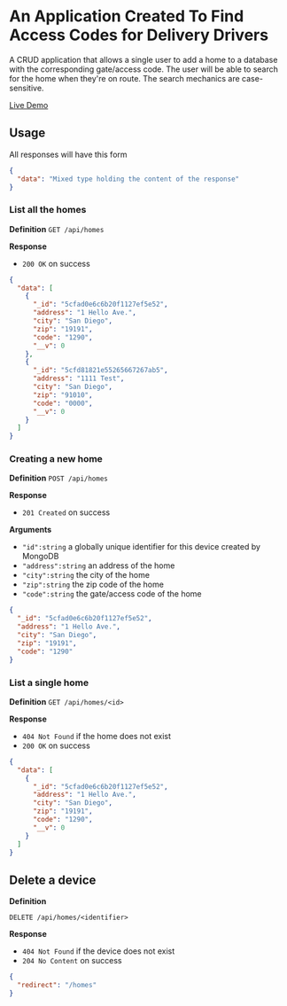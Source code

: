 # An Application Created To Find Access Codes for Delivery Drivers

A CRUD application that allows a single user to add a home to a database with the corresponding gate/access code. The user will be able to search for the home when they're on route. The search mechanics are case-sensitive.

[Live Demo](https://protected-oasis-33800.herokuapp.com/)

## Usage

All responses will have this form

```json
{
  "data": "Mixed type holding the content of the response"
}
```

### List all the homes

**Definition**
`GET /api/homes`

**Response**

- `200 OK` on success

```json
{
  "data": [
    {
      "_id": "5cfad0e6c6b20f1127ef5e52",
      "address": "1 Hello Ave.",
      "city": "San Diego",
      "zip": "19191",
      "code": "1290",
      "__v": 0
    },
    {
      "_id": "5cfd81821e55265667267ab5",
      "address": "1111 Test",
      "city": "San Diego",
      "zip": "91010",
      "code": "0000",
      "__v": 0
    }
  ]
}
```

### Creating a new home

**Definition**
`POST /api/homes`

**Response**

- `201 Created` on success

**Arguments**

- `"id":string` a globally unique identifier for this device created by MongoDB
- `"address":string` an address of the home
- `"city":string` the city of the home
- `"zip":string` the zip code of the home
- `"code":string` the gate/access code of the home

```json
{
  "_id": "5cfad0e6c6b20f1127ef5e52",
  "address": "1 Hello Ave.",
  "city": "San Diego",
  "zip": "19191",
  "code": "1290"
}
```

### List a single home

**Definition**
`GET /api/homes/<id>`

**Response**

- `404 Not Found` if the home does not exist
- `200 OK` on success

```json
{
  "data": [
    {
      "_id": "5cfad0e6c6b20f1127ef5e52",
      "address": "1 Hello Ave.",
      "city": "San Diego",
      "zip": "19191",
      "code": "1290",
      "__v": 0
    }
  ]
}
```

## Delete a device

**Definition**

`DELETE /api/homes/<identifier>`

**Response**

- `404 Not Found` if the device does not exist
- `204 No Content` on success

```json
{
  "redirect": "/homes"
}
```
